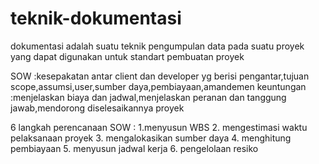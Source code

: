 # teknik-dokumentasi

dokumentasi adalah suatu teknik pengumpulan data pada suatu proyek yang dapat digunakan untuk standart pembuatan proyek

SOW :kesepakatan antar client dan developer yg berisi pengantar,tujuan scope,assumsi,user,sumber daya,pembiayaan,amandemen
keuntungan :menjelaskan biaya dan jadwal,menjelaskan peranan dan tanggung jawab,mendorong diselesaikannya proyek

6 langkah perencanaan SOW : 1.menyusun WBS
                            2. mengestimasi waktu pelaksanaan proyek
                            3. mengalokasikan sumber daya
                            4. menghitung pembiayaan
                            5. menyusun jadwal kerja
                            6. pengelolaan resiko
  

